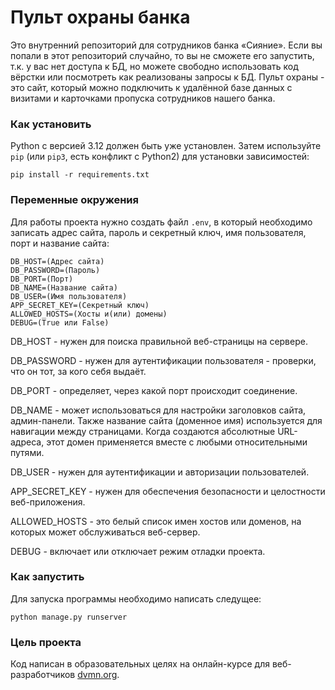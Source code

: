 # Пульт охраны банка

Это внутренний репозиторий для сотрудников банка «Сияние». Если вы попали в
этот репозиторий случайно, то вы не сможете его запустить, т.к. у вас нет
доступа к БД, но можете свободно использовать код вёрстки или посмотреть как
реализованы запросы к БД.
Пульт охраны - это сайт, который можно подключить к удалённой базе данных с
визитами и карточками пропуска сотрудников нашего банка.

### Как установить

Python c версией 3.12 должен быть уже установлен. 
Затем используйте `pip` (или `pip3`, есть конфликт с Python2) для установки зависимостей:
```
pip install -r requirements.txt
```

### Переменные окружения

Для работы проекта нужно создать файл `.env`, в который необходимо записать адрес сайта, пароль и секретный ключ, имя пользователя, порт и название сайта:
```
DB_HOST=(Адрес сайта)
DB_PASSWORD=(Пароль)
DB_PORT=(Порт)
DB_NAME=(Название сайта)
DB_USER=(Имя пользователя)
APP_SECRET_KEY=(Секретный ключ)
ALLOWED_HOSTS=(Хосты и(или) домены)
DEBUG=(True или False)
```

DB_HOST - нужен для поиска правильной веб-страницы на сервере. 

DB_PASSWORD - нужен для аутентификации пользователя - проверки, что он тот, за кого себя выдаёт.

DB_PORT - определяет, через какой порт происходит соединение.

DB_NAME - может использоваться для настройки заголовков сайта, админ-панели. Также название сайта (доменное имя) используется для навигации между страницами. Когда создаются абсолютные URL-адреса, этот домен применяется вместе с любыми относительными путями.

DB_USER - нужен для аутентификации и авторизации пользователей.

APP_SECRET_KEY - нужен для обеспечения безопасности и целостности веб-приложения.

ALLOWED_HOSTS - это белый список имен хостов или доменов, на которых может обслуживаться веб-сервер.

DEBUG - включает или отключает режим отладки проекта.

### Как запустить

Для запуска программы необходимо написать следущее:
```
python manage.py runserver
```

### Цель проекта

Код написан в образовательных целях на онлайн-курсе для веб-разработчиков [dvmn.org](https://dvmn.org/).
